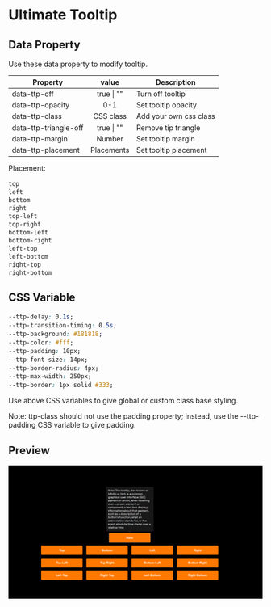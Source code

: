 # **Ultimate Tooltip**

## Data Property

Use these data property to modify tooltip.

| Property              |   value    | Description            |
| --------------------- | :--------: | ---------------------- |
| data-ttp-off          | true \| "" | Turn off tooltip       |
| data-ttp-opacity      |    0-1     | Set tooltip opacity    |
| data-ttp-class        | CSS class  | Add your own css class |
| data-ttp-triangle-off | true \| "" | Remove tip triangle    |
| data-ttp-margin       |   Number   | Set tooltip margin     |
| data-ttp-placement    | Placements | Set tooltip placement  |

Placement:

```
top
left
bottom
right
top-left
top-right
bottom-left
bottom-right
left-top
left-bottom
right-top
right-bottom
```

## CSS Variable

```css
--ttp-delay: 0.1s;
--ttp-transition-timing: 0.5s;
--ttp-background: #181818;
--ttp-color: #fff;
--ttp-padding: 10px;
--ttp-font-size: 14px;
--ttp-border-radius: 4px;
--ttp-max-width: 250px;
--ttp-border: 1px solid #333;
```

Use above CSS variables to give global or custom class base styling.

Note: ttp-class should not use the padding property; instead, use the --ttp-padding CSS variable to give padding.

## Preview

![preview](preview.png)
